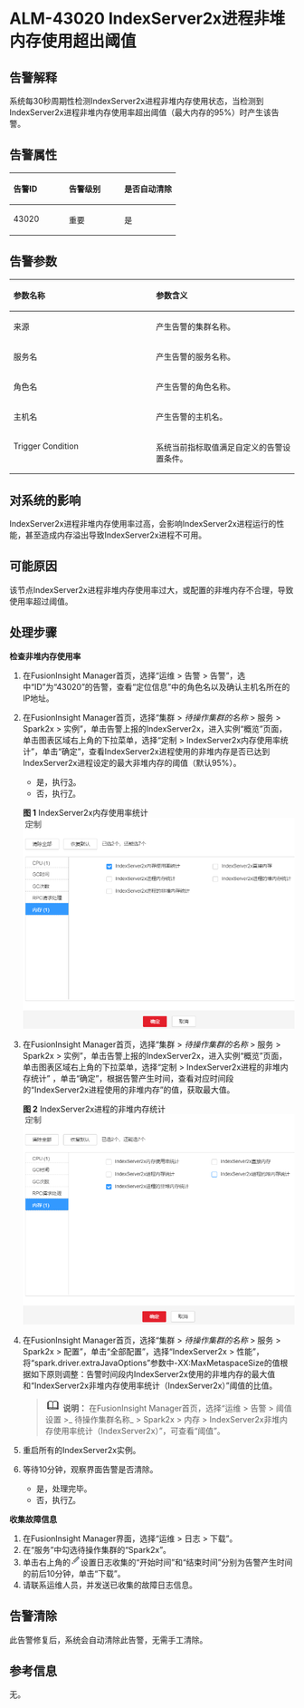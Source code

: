 # ALM-43020 IndexServer2x进程非堆内存使用超出阈值<a name="ALM-43020"></a>

## 告警解释<a name="s654199794cb646f5baa4518aefce49a3"></a>

系统每30秒周期性检测IndexServer2x进程非堆内存使用状态，当检测到IndexServer2x进程非堆内存使用率超出阈值（最大内存的95%）时产生该告警。

## 告警属性<a name="sa26ae86d3dad41409f83a1377a9ffcfa"></a>

<a name="tcf229e81dd344017b6e4cffa8812ea38"></a>
<table><thead align="left"><tr id="r71b321b2dfa44544b9d38c31a7c564c0"><th class="cellrowborder" valign="top" width="33.33333333333333%" id="mcps1.1.4.1.1"><p id="a8c676edf82c34fe9ac00e771db46396a"><a name="a8c676edf82c34fe9ac00e771db46396a"></a><a name="a8c676edf82c34fe9ac00e771db46396a"></a>告警ID</p>
</th>
<th class="cellrowborder" valign="top" width="33.33333333333333%" id="mcps1.1.4.1.2"><p id="a49e228ba3e9744a9ba62df793cb9f48a"><a name="a49e228ba3e9744a9ba62df793cb9f48a"></a><a name="a49e228ba3e9744a9ba62df793cb9f48a"></a>告警级别</p>
</th>
<th class="cellrowborder" valign="top" width="33.33333333333333%" id="mcps1.1.4.1.3"><p id="acf332948bf634701b2eb985488faaf8b"><a name="acf332948bf634701b2eb985488faaf8b"></a><a name="acf332948bf634701b2eb985488faaf8b"></a>是否自动清除</p>
</th>
</tr>
</thead>
<tbody><tr id="r97968a0e761c4d90b952c9bfc25f44f9"><td class="cellrowborder" valign="top" width="33.33333333333333%" headers="mcps1.1.4.1.1 "><p id="a441c0b910dff45a3822b47f0c38788b2"><a name="a441c0b910dff45a3822b47f0c38788b2"></a><a name="a441c0b910dff45a3822b47f0c38788b2"></a>43020</p>
</td>
<td class="cellrowborder" valign="top" width="33.33333333333333%" headers="mcps1.1.4.1.2 "><p id="a3ea3972a589749afb36b6cb0998f8acf"><a name="a3ea3972a589749afb36b6cb0998f8acf"></a><a name="a3ea3972a589749afb36b6cb0998f8acf"></a>重要</p>
</td>
<td class="cellrowborder" valign="top" width="33.33333333333333%" headers="mcps1.1.4.1.3 "><p id="a14026af7cc9948e494ecb783327d2acd"><a name="a14026af7cc9948e494ecb783327d2acd"></a><a name="a14026af7cc9948e494ecb783327d2acd"></a>是</p>
</td>
</tr>
</tbody>
</table>

## 告警参数<a name="s8847e557c6b3453aaee9f6581c60c7f0"></a>

<a name="ta4b460384c754c91b30862b9ff824f4f"></a>
<table><thead align="left"><tr id="r99aa4ff1011848d48389427aebb04c06"><th class="cellrowborder" valign="top" width="50%" id="mcps1.1.3.1.1"><p id="aecb6aec3722f463da013cd6a9681d943"><a name="aecb6aec3722f463da013cd6a9681d943"></a><a name="aecb6aec3722f463da013cd6a9681d943"></a>参数名称</p>
</th>
<th class="cellrowborder" valign="top" width="50%" id="mcps1.1.3.1.2"><p id="ab6eca64948c8482f8161c84f93f75401"><a name="ab6eca64948c8482f8161c84f93f75401"></a><a name="ab6eca64948c8482f8161c84f93f75401"></a>参数含义</p>
</th>
</tr>
</thead>
<tbody><tr id="row88669469128"><td class="cellrowborder" valign="top" width="50%" headers="mcps1.1.3.1.1 "><p id="p17935380415"><a name="p17935380415"></a><a name="p17935380415"></a>来源</p>
</td>
<td class="cellrowborder" valign="top" width="50%" headers="mcps1.1.3.1.2 "><p id="p187931338134115"><a name="p187931338134115"></a><a name="p187931338134115"></a>产生告警的集群名称。</p>
</td>
</tr>
<tr id="r6d7be8e0e35a4cf08993625fc62e4301"><td class="cellrowborder" valign="top" width="50%" headers="mcps1.1.3.1.1 "><p id="p41293795"><a name="p41293795"></a><a name="p41293795"></a>服务名</p>
</td>
<td class="cellrowborder" valign="top" width="50%" headers="mcps1.1.3.1.2 "><p id="afadd76ad17914fd18b2494f51b17997f"><a name="afadd76ad17914fd18b2494f51b17997f"></a><a name="afadd76ad17914fd18b2494f51b17997f"></a>产生告警的服务名称。</p>
</td>
</tr>
<tr id="r5e5fd6c56f564e7ea629ac99dc22bcce"><td class="cellrowborder" valign="top" width="50%" headers="mcps1.1.3.1.1 "><p id="p23892775"><a name="p23892775"></a><a name="p23892775"></a>角色名</p>
</td>
<td class="cellrowborder" valign="top" width="50%" headers="mcps1.1.3.1.2 "><p id="ad6d4ca57de514e04b1eb96e905a2938f"><a name="ad6d4ca57de514e04b1eb96e905a2938f"></a><a name="ad6d4ca57de514e04b1eb96e905a2938f"></a>产生告警的角色名称。</p>
</td>
</tr>
<tr id="r9a551a22222e4651b10174987c965499"><td class="cellrowborder" valign="top" width="50%" headers="mcps1.1.3.1.1 "><p id="p14847206"><a name="p14847206"></a><a name="p14847206"></a>主机名</p>
</td>
<td class="cellrowborder" valign="top" width="50%" headers="mcps1.1.3.1.2 "><p id="aa6ded27644dd42aba2f76e0ecd52a010"><a name="aa6ded27644dd42aba2f76e0ecd52a010"></a><a name="aa6ded27644dd42aba2f76e0ecd52a010"></a>产生告警的主机名。</p>
</td>
</tr>
<tr id="rb39a34fe9a5d406d8ffdb11e868ddecd"><td class="cellrowborder" valign="top" width="50%" headers="mcps1.1.3.1.1 "><p id="a22165862128b459a910b476586ac7149"><a name="a22165862128b459a910b476586ac7149"></a><a name="a22165862128b459a910b476586ac7149"></a>Trigger Condition</p>
</td>
<td class="cellrowborder" valign="top" width="50%" headers="mcps1.1.3.1.2 "><p id="a082c50ad862e4407b31c3d7e28fc781a"><a name="a082c50ad862e4407b31c3d7e28fc781a"></a><a name="a082c50ad862e4407b31c3d7e28fc781a"></a>系统当前指标取值满足自定义的告警设置条件。</p>
</td>
</tr>
</tbody>
</table>

## 对系统的影响<a name="s7e65a524bbfd4a28ae8d0ad568b2d9bd"></a>

IndexServer2x进程非堆内存使用率过高，会影响IndexServer2x进程运行的性能，甚至造成内存溢出导致IndexServer2x进程不可用。

## 可能原因<a name="s01cd2ae89bd34527b0a20a4ae96da722"></a>

该节点IndexServer2x进程非堆内存使用率过大，或配置的非堆内存不合理，导致使用率超过阈值。

## 处理步骤<a name="section39311354121312"></a>

**检查非堆内存使用率**

1.  在FusionInsight Manager首页，选择“运维 \> 告警 \> 告警”，选中“ID”为“43020”的告警，查看“定位信息”中的角色名以及确认主机名所在的IP地址。
2.  在FusionInsight Manager首页，选择“集群 \>  _待操作集群的名称_  \> 服务 \> Spark2x \> 实例”，单击告警上报的IndexServer2x，进入实例“概览”页面，单击图表区域右上角的下拉菜单，选择“定制 \> IndexServer2x内存使用率统计”，单击“确定”，查看IndexServer2x进程使用的非堆内存是否已达到IndexServer2x进程设定的最大非堆内存的阈值（默认95%）。

    -   是，执行[3](#li311482053120)。
    -   否，执行[7](#li141131720123116)。

    **图 1**  IndexServer2x内存使用率统计<a name="fig64913557268"></a>  
    ![](figures/IndexServer2x内存使用率统计-99.png "IndexServer2x内存使用率统计-99")

3.  <a name="li311482053120"></a>在FusionInsight Manager首页，选择“集群 \>  _待操作集群的名称_  \> 服务 \> Spark2x \> 实例”，单击告警上报的IndexServer2x，进入实例“概览”页面，单击图表区域右上角的下拉菜单，选择“定制 \> IndexServer2x进程的非堆内存统计” ，单击“确定”，根据告警产生时间，查看对应时间段的“IndexServer2x进程使用的非堆内存”的值，获取最大值。

    **图 2**  IndexServer2x进程的非堆内存统计<a name="fig18804913142810"></a>  
    ![](figures/IndexServer2x进程的非堆内存统计.png "IndexServer2x进程的非堆内存统计")

4.  在FusionInsight Manager首页，选择“集群 \>  _待操作集群的名称_  \> 服务 \> Spark2x \> 配置”，单击“全部配置”，选择“IndexServer2x \> 性能”，将“spark.driver.extraJavaOptions”参数中-XX:MaxMetaspaceSize的值根据如下原则调整：告警时间段内IndexServer2x使用的非堆内存的最大值和“IndexServer2x非堆内存使用率统计（IndexServer2x）”阈值的比值。

    >![](public_sys-resources/icon-note.gif) **说明：** 
    >在FusionInsight Manager首页，选择“运维 \> 告警 \> 阈值设置 \>_ 待操作集群名称_  \> Spark2x \> 内存 \> IndexServer2x非堆内存使用率统计（IndexServer2x）”，可查看“阈值”。

5.  重启所有的IndexServer2x实例。
6.  等待10分钟，观察界面告警是否清除。
    -   是，处理完毕。
    -   否，执行[7](#li141131720123116)。


**收集故障信息**

1.  <a name="li141131720123116"></a>在FusionInsight Manager界面，选择“运维 \> 日志 \> 下载”。
2.  在“服务”中勾选待操作集群的“Spark2x”。
3.  单击右上角的![](figures/zh-cn_image_0263895527.png)设置日志收集的“开始时间”和“结束时间”分别为告警产生时间的前后10分钟，单击“下载”。
4.  请联系运维人员，并发送已收集的故障日志信息。

## 告警清除<a name="section169311343318"></a>

此告警修复后，系统会自动清除此告警，无需手工清除。

## 参考信息<a name="s9121af30e9174ff4a8ea197579ce835d"></a>

无。

